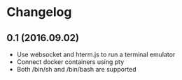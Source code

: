 # Changelog
## 0.1 (2016.09.02)
- Use websocket and hterm.js to run a terminal emulator
- Connect docker containers using pty
- Both /bin/sh and /bin/bash are supported